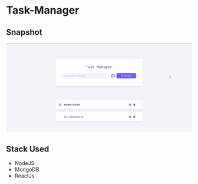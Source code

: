 # Task-Manager

## Snapshot
![snapshot](./assets/img/snapshot.png)

## Stack Used 
- NodeJS
- MongoDB
- ReactJs

